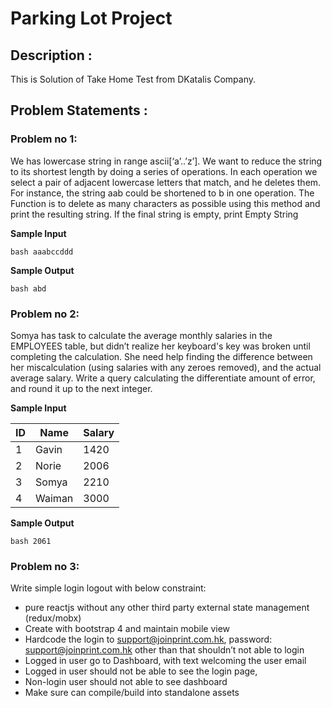 # Parking Lot Project
## Description :
This is Solution of Take Home Test from DKatalis Company.

## Problem Statements :
### Problem no 1:
We has lowercase string in range ascii[‘a’..’z’]. We want to reduce the string to its shortest
length by doing a series of operations. In each operation we select a pair of adjacent lowercase
letters that match, and he deletes them. For instance, the string aab could be shortened to b in
one operation.
The Function is to delete as many characters as possible using this method and print the
resulting string. If the final string is empty, print Empty String

**Sample Input**

``bash
aaabccddd
``

**Sample Output**

``bash
abd
``

### Problem no 2:
Somya has task to calculate the average monthly salaries in the EMPLOYEES table, but didn’t
realize her keyboard's key was broken until completing the calculation. She need help finding the
difference between her miscalculation (using salaries with any zeroes removed), and the actual
average salary.
Write a query calculating the differentiate amount of error, and round it up to the next integer.

**Sample Input**

| ID | Name   | Salary |
|----|--------|--------|
| 1  | Gavin  | 1420   |
| 2  | Norie  | 2006   |
| 3  | Somya  | 2210   |
| 4  | Waiman | 3000   |

**Sample Output**

``bash
2061
``

### Problem no 3:
Write simple login logout with below constraint:
- pure reactjs without any other third party external state management (redux/mobx)
- Create with bootstrap 4 and maintain mobile view
- Hardcode the login to support@joinprint.com.hk, password: support@joinprint.com.hk
other than that shouldn’t not able to login
- Logged in user go to Dashboard, with text welcoming the user email
- Logged in user should not be able to see the login page,
- Non-login user should not able to see dashboard
- Make sure can compile/build into standalone assets
